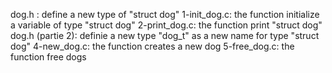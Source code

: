 dog.h : define a new type of "struct dog"
1-init_dog.c: the function initialize a variable of type "struct dog"
2-print_dog.c: the function print "struct dog"
dog.h (partie 2): definie a new type "dog_t" as a new name for type "struct dog" 
4-new_dog.c: the function creates a new dog
5-free_dog.c: the function free dogs
